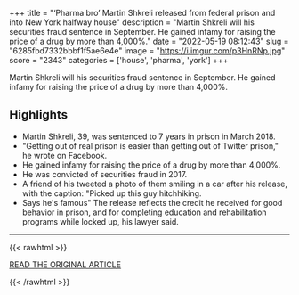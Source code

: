 +++
title = "‘Pharma bro’ Martin Shkreli released from federal prison and into New York halfway house"
description = "Martin Shkreli will his securities fraud sentence in September. He gained infamy for raising the price of a drug by more than 4,000%."
date = "2022-05-19 08:12:43"
slug = "6285fbd7332bbbf1f5ae6e4e"
image = "https://i.imgur.com/p3HnRNp.jpg"
score = "2343"
categories = ['house', 'pharma', 'york']
+++

Martin Shkreli will his securities fraud sentence in September. He gained infamy for raising the price of a drug by more than 4,000%.

## Highlights

- Martin Shkreli, 39, was sentenced to 7 years in prison in March 2018.
- "Getting out of real prison is easier than getting out of Twitter prison," he wrote on Facebook.
- He gained infamy for raising the price of a drug by more than 4,000%.
- He was convicted of securities fraud in 2017.
- A friend of his tweeted a photo of them smiling in a car after his release, with the caption: "Picked up this guy hitchhiking.
- Says he's famous" The release reflects the credit he received for good behavior in prison, and for completing education and rehabilitation programs while locked up, his lawyer said.

---

{{< rawhtml >}}
  <p class="article-category">
    <a target="_blank" href="https://www.cnbc.com/2022/05/18/martin-shkreli-released-from-federal-prison-into-halfway-house-.html">READ THE ORIGINAL ARTICLE</a>
  </p>
{{< /rawhtml >}}

